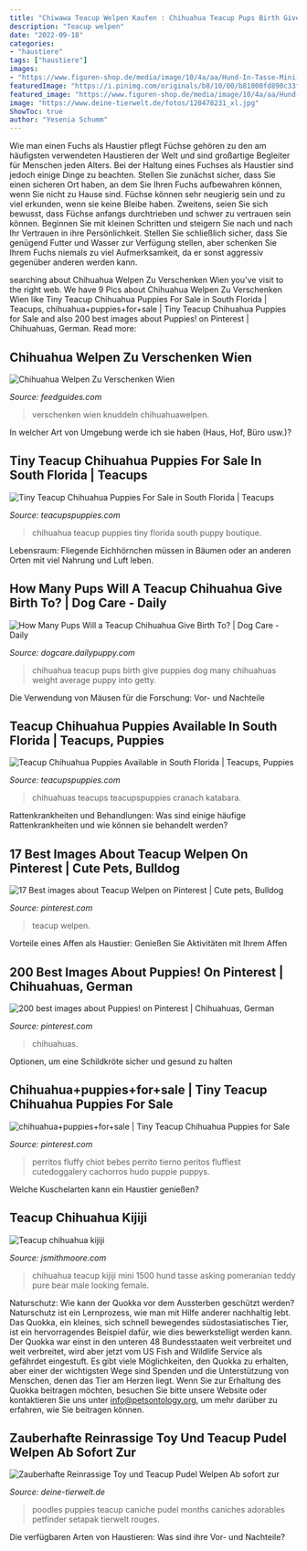 ```yaml
---
title: "Chiwawa Teacup Welpen Kaufen : Chihuahua Teacup Pups Birth Give Puppies Dog Many Chihuahuas Weight Average Puppy Into Getty"
description: "Teacup welpen"
date: "2022-09-18"
categories:
- "haustiere"
tags: ["haustiere"]
images:
- "https://www.figuren-shop.de/media/image/10/4a/aa/Hund-In-Tasse-Mini-Chihuahua-Welpe-4.jpg"
featuredImage: "https://i.pinimg.com/originals/b8/10/00/b81000fd890c33f43f98bd2e5125b1b2.jpg"
featured_image: "https://www.figuren-shop.de/media/image/10/4a/aa/Hund-In-Tasse-Mini-Chihuahua-Welpe-4.jpg"
image: "https://www.deine-tierwelt.de/fotos/120478231_xl.jpg"
ShowToc: true
author: "Yesenia Schumm"
---
```



Wie man einen Fuchs als Haustier pflegt
Füchse gehören zu den am häufigsten verwendeten Haustieren der Welt und sind großartige Begleiter für Menschen jeden Alters. Bei der Haltung eines Fuchses als Haustier sind jedoch einige Dinge zu beachten. Stellen Sie zunächst sicher, dass Sie einen sicheren Ort haben, an dem Sie Ihren Fuchs aufbewahren können, wenn Sie nicht zu Hause sind. Füchse können sehr neugierig sein und zu viel erkunden, wenn sie keine Bleibe haben. Zweitens, seien Sie sich bewusst, dass Füchse anfangs durchtrieben und schwer zu vertrauen sein können. Beginnen Sie mit kleinen Schritten und steigern Sie nach und nach Ihr Vertrauen in ihre Persönlichkeit. Stellen Sie schließlich sicher, dass Sie genügend Futter und Wasser zur Verfügung stellen, aber schenken Sie Ihrem Fuchs niemals zu viel Aufmerksamkeit, da er sonst aggressiv gegenüber anderen werden kann.

	

		
searching about Chihuahua Welpen Zu Verschenken Wien you've visit to the right web. We have 9 Pics about Chihuahua Welpen Zu Verschenken Wien like Tiny Teacup Chihuahua Puppies For Sale in South Florida | Teacups, chihuahua+puppies+for+sale | Tiny Teacup Chihuahua Puppies for Sale and also 200 best images about Puppies! on Pinterest | Chihuahuas, German. Read more:
		
    
## Chihuahua Welpen Zu Verschenken Wien

<img loading=lazy src="https://i.pinimg.com/originals/b8/10/00/b81000fd890c33f43f98bd2e5125b1b2.jpg" onerror="this.onerror=null;this.src='https://tse3.mm.bing.net/th?id=OIP.10SN03Jz67wY7kU_m_gmkQHaFj&amp;pid=15.1';" alt="Chihuahua Welpen Zu Verschenken Wien">

_Source: feedguides.com_

>verschenken wien knuddeln chihuahuawelpen. 

	

In welcher Art von Umgebung werde ich sie haben (Haus, Hof, Büro usw.)?

    
## Tiny Teacup Chihuahua Puppies For Sale In South Florida | Teacups

<img loading=lazy src="http://teacupspuppies.com/wp-content/uploads/2014/06/chihuahua-351-c1.jpg" onerror="this.onerror=null;this.src='https://tse1.mm.bing.net/th?id=OIP.qsE_6x8LIAPigWnj9MeyZQHaLH&amp;pid=15.1';" alt="Tiny Teacup Chihuahua Puppies For Sale in South Florida | Teacups">

_Source: teacupspuppies.com_

>chihuahua teacup puppies tiny florida south puppy boutique. 

	

Lebensraum: Fliegende Eichhörnchen müssen in Bäumen oder an anderen Orten mit viel Nahrung und Luft leben.

    
## How Many Pups Will A Teacup Chihuahua Give Birth To? | Dog Care - Daily

<img loading=lazy src="https://img-aws.ehowcdn.com/600x600p/photos.demandstudios.com/getty/article/190/51/474531203.jpg" onerror="this.onerror=null;this.src='https://tse4.mm.bing.net/th?id=OIP.7ZTjWvIziQz3_QZYj5oqGQAAAA&amp;pid=15.1';" alt="How Many Pups Will a Teacup Chihuahua Give Birth To? | Dog Care - Daily">

_Source: dogcare.dailypuppy.com_

>chihuahua teacup pups birth give puppies dog many chihuahuas weight average puppy into getty. 

	

Die Verwendung von Mäusen für die Forschung: Vor- und Nachteile

    
## Teacup Chihuahua Puppies Available In South Florida | Teacups, Puppies

<img loading=lazy src="https://www.teacupspuppies.com/wp-content/uploads/2016/08/teacup-chihuahua-221-a1.jpg" onerror="this.onerror=null;this.src='https://tse3.mm.bing.net/th?id=OIP.GNResAZBPY59kAKcwK8UyQHaKX&amp;pid=15.1';" alt="Teacup Chihuahua Puppies Available in South Florida | Teacups, Puppies">

_Source: teacupspuppies.com_

>chihuahuas teacups teacupspuppies cranach katabara. 

	

Rattenkrankheiten und Behandlungen: Was sind einige häufige Rattenkrankheiten und wie können sie behandelt werden?

    
## 17 Best Images About Teacup Welpen On Pinterest | Cute Pets, Bulldog

<img loading=lazy src="https://s-media-cache-ak0.pinimg.com/736x/01/98/88/01988859b7c675187c543c7281053f2f.jpg" onerror="this.onerror=null;this.src='https://tse4.mm.bing.net/th?id=OIP.ZNJv_ynW-sH074vF--w30gHaFj&amp;pid=15.1';" alt="17 Best images about Teacup Welpen on Pinterest | Cute pets, Bulldog">

_Source: pinterest.com_

>teacup welpen. 

	

Vorteile eines Affen als Haustier: Genießen Sie Aktivitäten mit Ihrem Affen

    
## 200 Best Images About Puppies! On Pinterest | Chihuahuas, German

<img loading=lazy src="https://s-media-cache-ak0.pinimg.com/736x/cb/d9/29/cbd929789ed6bd79f248a62d2821effb--teacup-chihuahua-puppies-chihuahuas.jpg" onerror="this.onerror=null;this.src='https://tse4.mm.bing.net/th?id=OIP.XPxN_9jnNsjLsL-ohDOm6AHaKY&amp;pid=15.1';" alt="200 best images about Puppies! on Pinterest | Chihuahuas, German">

_Source: pinterest.com_

>chihuahuas. 

	

Optionen, um eine Schildkröte sicher und gesund zu halten

    
## Chihuahua+puppies+for+sale | Tiny Teacup Chihuahua Puppies For Sale

<img loading=lazy src="https://s-media-cache-ak0.pinimg.com/236x/fe/08/74/fe0874d77e1dcec8d39c9eec0da1f099.jpg" onerror="this.onerror=null;this.src='https://tse4.mm.bing.net/th?id=OIP.kmBh_U0AaBVoEJ9_JrMZCgAAAA&amp;pid=15.1';" alt="chihuahua+puppies+for+sale | Tiny Teacup Chihuahua Puppies for Sale">

_Source: pinterest.com_

>perritos fluffy chiot bebes perrito tierno peritos fluffiest cutedoggalery cachorros hudo puppie puppys. 

	

Welche Kuschelarten kann ein Haustier genießen?

    
## Teacup Chihuahua Kijiji

<img loading=lazy src="https://www.figuren-shop.de/media/image/10/4a/aa/Hund-In-Tasse-Mini-Chihuahua-Welpe-4.jpg" onerror="this.onerror=null;this.src='https://tse1.mm.bing.net/th?id=OIP.-UZbxFkJ40qGSYLYdqxz4wHaIE&amp;pid=15.1';" alt="Teacup chihuahua kijiji">

_Source: jsmithmoore.com_

>chihuahua teacup kijiji mini 1500 hund tasse asking pomeranian teddy pure bear male looking female. 

	

Naturschutz: Wie kann der Quokka vor dem Aussterben geschützt werden?
Naturschutz ist ein Lernprozess, wie man mit Hilfe anderer nachhaltig lebt. Das Quokka, ein kleines, sich schnell bewegendes südostasiatisches Tier, ist ein hervorragendes Beispiel dafür, wie dies bewerkstelligt werden kann. Der Quokka war einst in den unteren 48 Bundesstaaten weit verbreitet und weit verbreitet, wird aber jetzt vom US Fish and Wildlife Service als gefährdet eingestuft. Es gibt viele Möglichkeiten, den Quokka zu erhalten, aber einer der wichtigsten Wege sind Spenden und die Unterstützung von Menschen, denen das Tier am Herzen liegt. Wenn Sie zur Erhaltung des Quokka beitragen möchten, besuchen Sie bitte unsere Website oder kontaktieren Sie uns unter info@petsontology.org, um mehr darüber zu erfahren, wie Sie beitragen können.

    
## Zauberhafte Reinrassige Toy Und Teacup Pudel Welpen Ab Sofort Zur

<img loading=lazy src="https://www.deine-tierwelt.de/fotos/120478231_xl.jpg" onerror="this.onerror=null;this.src='https://tse1.mm.bing.net/th?id=OIP.MUNVv2_g3rG0nyMC7hWrDQHaLH&amp;pid=15.1';" alt="Zauberhafte Reinrassige Toy und Teacup Pudel Welpen Ab sofort zur">

_Source: deine-tierwelt.de_

>poodles puppies teacup caniche pudel months caniches adorables petfinder setapak tierwelt rouges. 

	

Die verfügbaren Arten von Haustieren: Was sind ihre Vor- und Nachteile?

